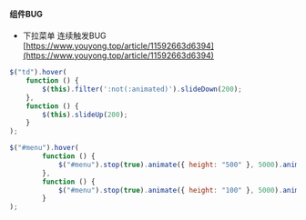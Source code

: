 #### **组件BUG**

* 下拉菜单 连续触发BUG  [https://www.youyong.top/article/11592663d6394](https://www.youyong.top/article/11592663d6394)

```js
$("td").hover(
    function () {
        $(this).filter(':not(:animated)').slideDown(200);
    },
    function () {
        $(this).slideUp(200);
    }
);

$("#menu").hover(    
        function () {    
            $("#menu").stop(true).animate({ height: "500" }, 5000).animate({ width: "500px" }, 5000);    
        },    
        function () {    
            $("#menu").stop(true).animate({ height: "100" }, 5000).animate({ width: "100px" },5000);    
        }    
);  
```



